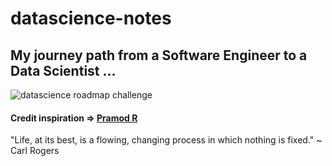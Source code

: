 # datascience-notes

## My journey path from a Software Engineer to a Data Scientist ...

![datascience roadmap challenge](https://miro.medium.com/max/1938/1*04Z4PnMs4YaHacS5CEBNng.png)

#### Credit inspiration => [Pramod R](https://medium.com/@getpramod.r)




"Life, at its best, is a flowing, changing process in which nothing is fixed." ~ Carl Rogers
